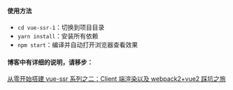 #### 使用方法

*   `cd vue-ssr-1`：切换到项目目录
*   `yarn install`：安装所有依赖
*   `npm start`：编译并自动打开浏览器查看效果

#### 博客中有详细的说明，请移步：

[从零开始搭建 vue-ssr 系列之二：Client 端渲染以及 webpack2+vue2 踩坑之旅][1]

[1]: https://segmentfault.com/a/1190000009372772
